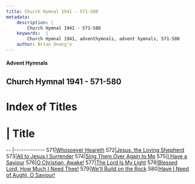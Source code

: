 ```yaml
---
title: Church Hymnal 1941 - 571-580
metadata:
    description: |
        Church Hymnal 1941 - 571-580
    keywords:  |
        Church Hymnal 1941, adventhymnals, advent hymnals, 571-580
    author: Brian Onang'o
---
```


#### Advent Hymnals
## Church Hymnal 1941 - 571-580

# Index of Titles
# | Title                        
-- |-------------
571|[Whosoever Heareth](/church-hymnal/CH/501-600/571-580/Whosoever-Heareth)
572|[Jesus, the Loving Shepherd](/church-hymnal/CH/501-600/571-580/Jesus,-the-Loving-Shepherd)
573|[All to Jesus I Surrender](/church-hymnal/CH/501-600/571-580/All-to-Jesus-I-Surrender)
574|[Sing Them Over Again to Me](/church-hymnal/CH/501-600/571-580/Sing-Them-Over-Again-to-Me)
575|[I Have a Saviour](/church-hymnal/CH/501-600/571-580/I-Have-a-Saviour)
576|[O Christian, Awake!](/church-hymnal/CH/501-600/571-580/O-Christian,-Awake!)
577|[The Lord Is My Light](/church-hymnal/CH/501-600/571-580/The-Lord-Is-My-Light)
578|[Blessed Lord, How Much I Need Thee!](/church-hymnal/CH/501-600/571-580/Blessed-Lord,-How-Much-I-Need-Thee!)
579|[We'll Build on the Rock](/church-hymnal/CH/501-600/571-580/We'll-Build-on-the-Rock)
580|[Have I Need of Aught, O Saviour!](/church-hymnal/CH/501-600/571-580/Have-I-Need-of-Aught,-O-Saviour!)